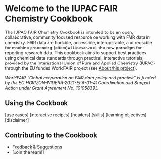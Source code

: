 # Welcome to the IUPAC FAIR Chemistry Cookbook

The IUPAC FAIR Chemistry Cookbook is intended to be an open, collaborative, community focused resource on working with FAIR data in chemistry. FAIR data are findable, accessible, interoperable, and reusable for machine processing {cite:p}`Wilkinson2016`, the new paradigm for reporting research data. This cookbook aims to support best practices using chemical data standards through practical, interactive tutorials, provided by the International Union of Pure and Applied Chemistry (IUPAC) through the EU funded WorldFAIR project (see [About this project](https://iupac.github.io/WFChemCookbook/about.html)). 

*WorldFAIR “Global cooperation on FAIR data policy and practice” is funded by the EC HORIZON-WIDERA-2021-ERA-01-41 Coordination and Support Action under Grant Agreement No. 101058393.*

## Using the Cookbook

[use cases]
[interactive recipes]
[headers]
[skills]
[learning objectives]
[disclaimer] 

## Contributing to the Cookbook
* [Feedback & Suggestions](https://github.com/IUPAC/WFChemCookbook/issues/new/choose) 
* [Join the team!]
